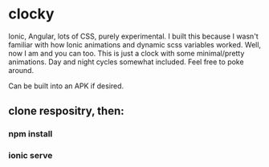# clocky
Ionic, Angular, lots of CSS, purely experimental. I built this because I wasn't familiar with how Ionic animations and dynamic scss variables worked. Well, now I am and you can too. This is just a clock with some minimal/pretty animations. Day and night cycles somewhat included. Feel free to poke around.

Can be built into an APK if desired.

## clone respositry, then:

### npm install
### ionic serve
